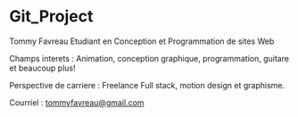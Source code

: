 # Git_Project

Tommy Favreau
Etudiant en Conception et Programmation de sites Web

Champs interets : Animation, conception graphique, programmation, guitare et beaucoup plus!

Perspective de carriere : 
Freelance Full stack, motion design et graphisme.

Courriel : tommyfavreau@gmail.com 
